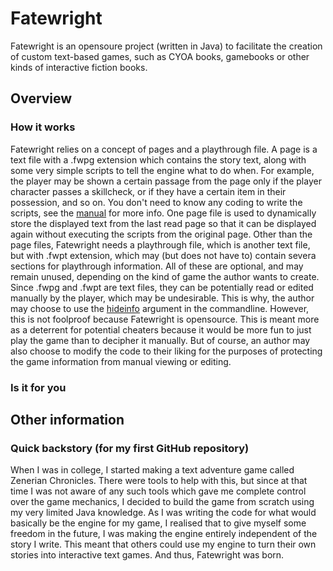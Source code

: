 # Fatewright
Fatewright is an opensoure project (written in Java) to facilitate the creation of custom text-based games, such as CYOA books, gamebooks or other kinds of interactive fiction books.

## Overview
### How it works
Fatewright relies on a concept of pages and a playthrough file. A page is a text file with a .fwpg extension which contains the story text, along with some very simple scripts to tell the engine what to do when. For example, the player may be shown a certain passage from the page only if the player character passes a skillcheck, or if they have a certain item in their possession, and so on. You don't need to know any coding to write the scripts, see the [manual]() for more info. One page file is used to dynamically store the displayed text from the last read page so that it can be displayed again without executing the scripts from the original page. Other than the page files, Fatewright needs a playthrough file, which is another text file, but with .fwpt extension, which may (but does not have to) contain severa sections for playthrough information. All of these are optional, and may remain unused, depending on the kind of game the author wants to create. Since .fwpg and .fwpt are text files, they can be potentially read or edited manually by the player, which may be undesirable. This is why, the author may choose to use the [hideinfo]() argument in the commandline. However, this is not foolproof because Fatewright is opensource. This is meant more as a deterrent for potential cheaters because it would be more fun to just play the game than to decipher it manually. But of course, an author may also choose to modify the code to their liking for the purposes of protecting the game information from manual viewing or editing.
### Is it for you
### 

## Other information
### Quick backstory (for my first GitHub repository)
When I was in college, I started making a text adventure game called Zenerian Chronicles. There were tools to help with this, but since at that time I was not aware of any such tools which gave me complete control over the game mechanics, I decided to build the game from scratch using my very limited Java knowledge. As I was writing the code for what would basically be the engine for my game, I realised that to give myself some freedom in the future, I was making the engine entirely independent of the story I write. This meant that others could use my engine to turn their own stories into interactive text games. And thus, Fatewright was born.
